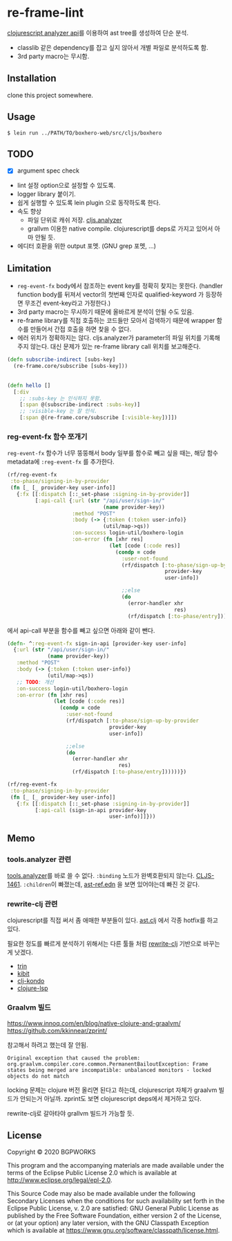 # re-frame-lint

[clojurescript analyzer api](https://cljs.github.io/api/compiler/cljs.analyzer.api/)를 이용하여 ast tree를 생성하여 단순 분석. 

- classlib 같은 dependency를 잡고 싶지 않아서 개별 파일로 분석하도록 함.
- 3rd party macro는 무시함.

## Installation

clone this project somewhere.

## Usage

    $ lein run ../PATH/TO/boxhero-web/src/cljs/boxhero

## TODO

- [x] argument spec check
- lint 설정 option으로 설정할 수 있도록.
- logger library 붙이기.
- 쉽게 실행할 수 있도록 lein plugin 으로 동작하도록 한다.
- 속도 향상
  - 파일 단위로 캐쉬 저장. [cljs.analyzer](https://github.com/clojure/clojurescript/blob/946348da8eb705da23f465be29246d4f8b73d45f/src/main/clojure/cljs/analyzer.cljc#L4636)
  - grallvm 이용한 native compile. clojurescript를 deps로 가지고 있어서 아마 안될 듯.
- 에디터 호환을 위한 output 포멧. (GNU grep 포멧, ...)

## Limitation

- `reg-event-fx` body에서 참조하는 event key를 정확히 찾지는 못한다. (handler function body를 뒤져서 vector의 첫번째 인자로 qualified-keyword 가 등장하면 무조건 event-key라고 가정한다.)
- 3rd party macro는 무시하기 때문에 올바르게 분석이 안될 수도 있음.
- re-frame library를 직접 호출하는 코드들만 모아서 검색하기 때문에 wrapper 함수를 만들어서 간접 호출을 하면 찾을 수 없다.
- 에러 위치가 정확하지는 않다. cljs.analyzer가 parameter의 파일 위치를 기록해주지 않는다. 대신 문제가 있는 re-frame library call 위치를 보고해준다.


```cljs
(defn subscribe-indirect [subs-key]
  (re-frame.core/subscribe [subs-key]))
  
  
(defn hello []
  [:div
    ;; :subs-key 는 인식하지 못함.
    [:span @(subscribe-indirect :subs-key)]
    ;; :visible-key 는 잘 인식.
    [:span @(re-frame.core/subscribe [:visible-key])]])
```

### reg-event-fx 함수 쪼개기

`reg-event-fx` 함수가 너무 뚱뚱해서 body 일부를 함수로 빼고 싶을 때는, 해당 함수 metadata에 `:reg-event-fx` 를 추가한다.

```cljs
(rf/reg-event-fx
 :to-phase/signing-in-by-provider
 (fn [_ [_ provider-key user-info]]
   {:fx [[:dispatch [::_set-phase :signing-in-by-provider]]
         [:api-call {:url (str "/api/user/sign-in/"
                               (name provider-key))
                     :method "POST"
                     :body (-> {:token (:token user-info)}
                               (util/map->qs))
                     :on-success login-util/boxhero-login
                     :on-error (fn [xhr res]
                                 (let [code (:code res)]
                                   (condp = code
                                     :user-not-found
                                     (rf/dispatch [:to-phase/sign-up-by-provider
                                                   provider-key
                                                   user-info])

                                     ;;else
                                     (do
                                       (error-handler xhr
                                                      res)
                                       (rf/dispatch [:to-phase/entry])))))}]]}))
```

에서 api-call 부분을 함수를 빼고 싶으면 아래와 같이 뺀다.

```cljs
(defn- ^:reg-event-fx sign-in-api [provider-key user-info]
  {:url (str "/api/user/sign-in/"
             (name provider-key))
   :method "POST"
   :body (-> {:token (:token user-info)}
             (util/map->qs))
   ;; TODO: 개선
   :on-success login-util/boxhero-login
   :on-error (fn [xhr res]
               (let [code (:code res)]
                 (condp = code
                   :user-not-found
                   (rf/dispatch [:to-phase/sign-up-by-provider
                                 provider-key
                                 user-info])

                   ;;else
                   (do
                     (error-handler xhr
                                    res)
                     (rf/dispatch [:to-phase/entry])))))})

(rf/reg-event-fx
 :to-phase/signing-in-by-provider
 (fn [_ [_ provider-key user-info]]
   {:fx [[:dispatch [::_set-phase :signing-in-by-provider]]
         [:api-call (sign-in-api provider-key
                                 user-info)]]}))
```


## Memo

### tools.analyzer 관련

[tools.analyzer](https://github.com/clojure/tools.analyzer)를 바로 쓸 수 없다.
`:binding` 노드가 완벽호환되지 않는다. [CLJS-1461](https://clojure.atlassian.net/browse/CLJS-1461).
`:children`이 빠졌는데, [ast-ref.edn](https://github.com/clojure/clojurescript/blob/master/ast-ref/ast-ref.edn) 을 보면 있어야는데 빠진 것 같다.


### rewrite-clj 관련

clojurescript를 직접 써서 좀 애매한 부분들이 있다. [ast.clj](src/re_frame_lint/ast.clj) 에서 각종 hotfix를 하고 있다.

필요한 정도를 빠르게 분석하기 위해서는 다른 툴들 처럼 [rewrite-clj](https://github.com/xsc/rewrite-clj) 기반으로 바꾸는게 낫겠다.

- [trin](https://github.com/benedekfazekas/trin/tree/master/trin)
- [kibit](https://github.com/jonase/kibit)
- [clj-kondo](https://github.com/borkdude/clj-kondo)
- [clojure-lsp](https://github.com/snoe/clojure-lsp)


### Graalvm 빌드

https://www.innoq.com/en/blog/native-clojure-and-graalvm/
https://github.com/kkinnear/zprint/

참고해서 하려고 했는데 잘 안됨.

```
Original exception that caused the problem: org.graalvm.compiler.core.common.PermanentBailoutException: Frame states being merged are incompatible: unbalanced monitors - locked objects do not match
```

locking 문제는 clojure 버전 올리면 된다고 하는데, clojurescript 자체가 graalvm 빌드가 안되는거 아닐까.
zprint도 보면 clojurescript deps에서 제거하고 있다.

rewrite-clj로 갈아타야 grallvm 빌드가 가능할 듯.

## License

Copyright © 2020 BGPWORKS

This program and the accompanying materials are made available under the
terms of the Eclipse Public License 2.0 which is available at
http://www.eclipse.org/legal/epl-2.0.

This Source Code may also be made available under the following Secondary
Licenses when the conditions for such availability set forth in the Eclipse
Public License, v. 2.0 are satisfied: GNU General Public License as published by
the Free Software Foundation, either version 2 of the License, or (at your
option) any later version, with the GNU Classpath Exception which is available
at https://www.gnu.org/software/classpath/license.html.
